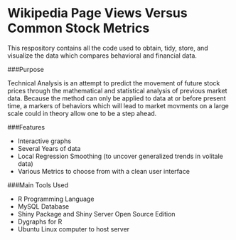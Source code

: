 # Wikipedia Page Views Versus Common Stock Metrics

This respository contains all the code used to obtain, tidy, store, and visualize the data which compares behavioral and financial data.

###Purpose




Technical Analysis is an attempt to predict the movement of future stock prices through the mathematical and statistical analysis of previous market data. Because the method can only be applied to data at or before present time, a markers of behaviors which will lead to market movments on a large scale could in theory allow one to be a step ahead.
  
  
  
  
###Features
+ Interactive graphs
+ Several Years of data
+ Local Regression Smoothing (to uncover generalized trends in volitale data)
+ Various Metrics to choose from with a clean user interface



###Main Tools Used
+ R Programming Language
+  MySQL Database
+ Shiny Package and Shiny Server Open Source Edition
+ Dygraphs for R
+ Ubuntu Linux computer to host server
